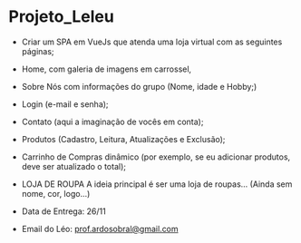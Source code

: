 # Projeto_Leleu

- Criar um SPA em VueJs que atenda uma loja virtual com as seguintes páginas;
- Home, com galeria de imagens em carrossel,
- Sobre Nós com informações do grupo (Nome, idade e Hobby;)
- Login (e-mail e senha);
- Contato (aqui a imaginação de vocês em conta);
- Produtos (Cadastro, Leitura, Atualizações e Exclusão);
- Carrinho de Compras dinâmico (por exemplo, se eu adicionar produtos, deve ser atualizado o total);

- LOJA DE ROUPA
 A ideia principal é ser uma loja de roupas...
 (Ainda sem nome, cor, logo...)

- Data de Entrega: 26/11
- Email do Léo: prof.ardosobral@gmail.com


